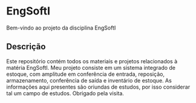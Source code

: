 # EngSoftI

Bem-vindo ao projeto da disciplina EngSoftI

## Descrição

Este repositório contém todos os materiais e projetos relacionados à matéria EngSoftI. Meu projeto consiste em um sistema integrado de estoque, com amplitude em conferência de entrada, reposição, armazenamento, conferência de saída e inventário de estoque.
As informações aqui presentes são oriundas de estudos, por isso considerar tal um campo de estudos. Obrigado pela visita.
